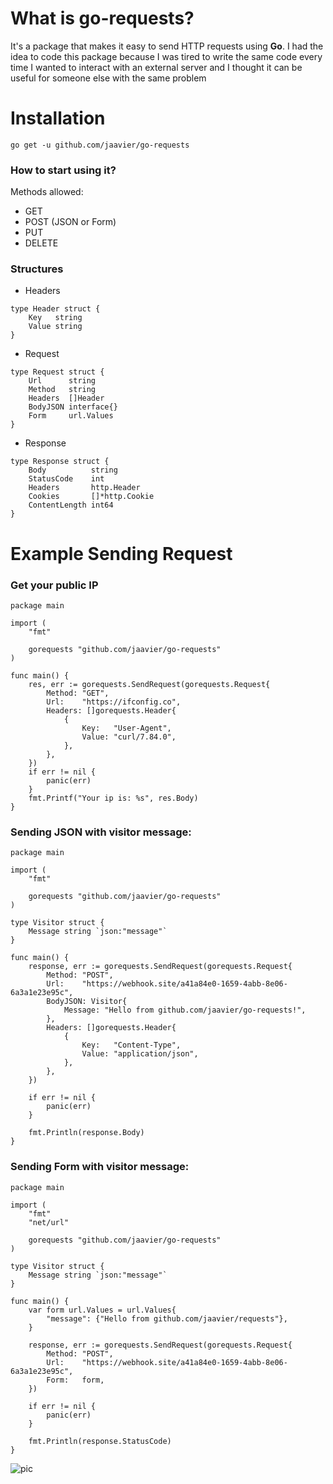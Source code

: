 # What is go-requests?
It's a package that makes it easy to send HTTP requests using **Go**. I had the idea to code this package because I was tired to write the same code every time I wanted to interact with an external server and I thought it can be useful for someone else with the same problem

# Installation
`go get -u github.com/jaavier/go-requests`

### How to start using it? 
Methods allowed:
- GET
- POST (JSON or Form)
- PUT
- DELETE

### Structures
- Headers
```golang
type Header struct {
	Key   string
	Value string
}
```

- Request
```golang
type Request struct {
	Url      string
	Method   string
	Headers  []Header
	BodyJSON interface{}
	Form     url.Values
}
```
- Response
```golang
type Response struct {
	Body          string
	StatusCode    int
	Headers       http.Header
	Cookies       []*http.Cookie
	ContentLength int64
}
```
# Example Sending Request

### Get your public IP
```golang
package main

import (
	"fmt"

	gorequests "github.com/jaavier/go-requests"
)

func main() {
	res, err := gorequests.SendRequest(gorequests.Request{
		Method: "GET",
		Url:    "https://ifconfig.co",
		Headers: []gorequests.Header{
			{
				Key:   "User-Agent",
				Value: "curl/7.84.0",
			},
		},
	})
	if err != nil {
		panic(err)
	}
	fmt.Printf("Your ip is: %s", res.Body)
}
```

### Sending JSON with visitor message:
```golang
package main

import (
	"fmt"

	gorequests "github.com/jaavier/go-requests"
)

type Visitor struct {
	Message string `json:"message"`
}

func main() {
	response, err := gorequests.SendRequest(gorequests.Request{
		Method: "POST",
		Url:    "https://webhook.site/a41a84e0-1659-4abb-8e06-6a3a1e23e95c",
		BodyJSON: Visitor{
			Message: "Hello from github.com/jaavier/go-requests!",
		},
		Headers: []gorequests.Header{
			{
				Key:   "Content-Type",
				Value: "application/json",
			},
		},
	})
	
	if err != nil {
		panic(err)
	}
	
	fmt.Println(response.Body)
}
```
### Sending Form with visitor message:
```golang
package main

import (
	"fmt"
	"net/url"

	gorequests "github.com/jaavier/go-requests"
)

type Visitor struct {
	Message string `json:"message"`
}

func main() {
	var form url.Values = url.Values{
		"message": {"Hello from github.com/jaavier/requests"},
	}
	
	response, err := gorequests.SendRequest(gorequests.Request{
		Method: "POST",
		Url:    "https://webhook.site/a41a84e0-1659-4abb-8e06-6a3a1e23e95c",
		Form:   form,
	})
	
	if err != nil {
		panic(err)
	}
	
	fmt.Println(response.StatusCode)
}
```

![pic](https://webhook.site/a41a84e0-1659-4abb-8e06-6a3a1e23e95c?src=gorequests)
